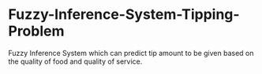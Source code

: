 # Fuzzy-Inference-System-Tipping-Problem
Fuzzy Inference System which can predict tip amount to be given based on the quality of food and quality of service.
